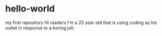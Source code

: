 # hello-world
my first repository
 Hi readers
 I'm a 25 year old that is using coding as his outlet in response to a boring job

